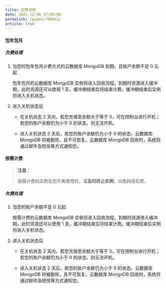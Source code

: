 ```yaml
---
title: 欠费说明
date: 2021-12-06 17:00:00
permalink: /pages/746012/
article: true
---
```



#### 包年包月

##### 欠费处理

1. 当您的包年包月计费方式的云数据库 MongoDB 到期，且账户余额不足 0 元起

   包年包月的云数据库 MongoDB 实例将进入回收流程，到期时资源进入缓冲期，此时资源还可以使用 1 天，缓冲期结束后将结束计费。缓冲期结束后实例将进入关机状态。

2. 进入关机状态后

   + 在关机状态 2 天内，若您充值至余额大于等于 0，可在控制台进行开机；若您的账户余额仍为小于 0 的状态，则无法开机。

   + 进入关机状态 2 天后，若您的账户余额仍为小于 0 的状态，云数据库 MongoDB 将被删除，且不可恢复。云数据库 MongoDB 回收时，系统将通过邮件及短信等方式通知您。

#### 按需计费

> **注意**：
>
> 按需计费的实例在您不再使用时，请**及时终止实例**，以免持续扣费。

##### 欠费处理

1. 当您的账户余额不足 0 元起

   按需计费的云数据库 MongoDB 实例将进入回收流程，到期时资源进入缓冲期，此时资源还可以使用 1 天，缓冲期结束后将结束计费。缓冲期结束后实例将进入关机状态。

2. 进入关机状态后

   + 在关机状态 2 天内，若您充值至余额大于等于 0，可在控制台进行开机；若您的账户余额仍为小于 0 的状态，则无法开机。

   + 进入关机状态 2 天后，若您的账户余额仍为小于 0 的状态，云数据库 MongoDB 将被删除，且不可恢复。云数据库 MongoDB 回收时，系统将通过邮件及短信等方式通知您。

